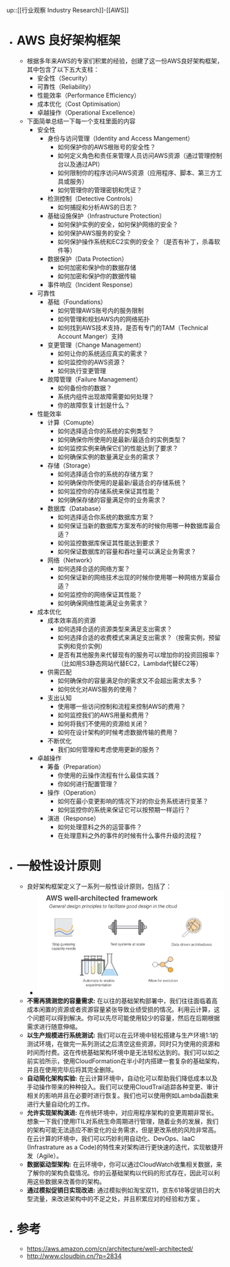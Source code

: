 up::[[行业观察 Industry Research]]-[[AWS]]
- # AWS 良好架构框架
	- 根据多年来AWS的专家们积累的经验，创建了这一份AWS良好架构框架，其中包含了以下五大支柱：
		- 安全性（Security）
		- 可靠性（Reliability）
		- 性能效率（Performance Efficiency）
		- 成本优化（Cost Optimisation）
		- 卓越操作（Operational Excellence）
	- 下面简单总结一下每一个支柱里面的内容
		- 安全性
			- 身份与访问管理（Identity and Access Mangement）
				- 如何保护你的AWS根账号的安全性？
				- 如何定义角色和责任来管理人员访问AWS资源（通过管理控制台以及通过API）
				- 如何限制你的程序访问AWS资源（应用程序、脚本、第三方工具或服务）
				- 如何管理你的管理密钥和凭证？
			- 检测控制（Detective Controls）
				- 如何捕捉和分析AWS的日志？
			- 基础设施保护（Infrastructure Protection）
				- 如何保护实例的安全，如何保护网络的安全？
				- 如何保护AWS服务的安全？
				- 如何保护操作系统和EC2实例的安全？（是否有补丁，杀毒软件等）
			- 数据保护（Data Protection）
				- 如何加密和保护你的数据存储
				- 如何加密和保护你的数据传输
			- 事件响应（Incident Response）
		- 可靠性
			- 基础（Foundations）
				- 如何管理AWS账号内的服务限制
				- 如何管理和规划AWS内的网络拓扑
				- 如何找到AWS技术支持，是否有专门的TAM（Technical Account Manger）支持
			- 变更管理（Change Management）
				- 如何让你的系统适应真实的需求？
				- 如何监控你的AWS资源？
				- 如何执行变更管理
			- 故障管理（Failure Management）
				- 如何备份你的数据？
				- 系统内组件出现故障需要如何处理？
				- 你的故障恢复计划是什么？
		- 性能效率
			- 计算（Comupte）
				- 如何选择适合你的系统的实例类型？
				- 如何确保你所使用的是最新/最适合的实例类型？
				- 如何监控实例来确保它们的性能达到了要求？
				- 如何确保实例的数量满足业务的需求？
			- 存储（Storage）
				- 如何选择适合你的系统的存储方案？
				- 如何确保你所使用的是最新/最适合的存储系统？
				- 如何监控你的存储系统来保证其性能？
				- 如何确保存储的容量满足你的业务需求？
			- 数据库（Database）
				- 如何选择适合你系统的数据库方案？
				- 如何保证当新的数据库方案发布的时候你用哪一种数据库最合适？
				- 如何监控数据库保证其性能达到要求？
				- 如何保证数据库的容量和吞吐量可以满足业务需求？
			- 网络（Network）
				- 如何选择合适的网络方案？
				- 如何保证新的网络技术出现的时候你使用哪一种网络方案最合适？
				- 如何监控你的网络保证其性能？
				- 如何确保网络性能满足业务需求？
		- 成本优化
			- 成本效率高的资源
				- 如何选择合适的资源类型来满足支出需求？
				- 如何选择合适的收费模式来满足支出需求？（按需实例，预留实例和竞价实例）
				- 是否有其他服务来代替现有的服务可以增加你的投资回报率？（比如用S3静态网站代替EC2，Lambda代替EC2等）
			- 供需匹配
				- 如何确保你的容量满足你的需求又不会超出需求太多？
				- 如何优化对AWS服务的使用？
			- 支出认知
				- 使用哪一些访问控制和流程来控制AWS的费用？
				- 如何监控我们的AWS用量和费用？
				- 如何将我们不使用的资源给关闭？
				- 如何在设计架构的时候考虑数据传输的费用？
			- 不断优化
				- 我们如何管理和考虑使用更新的服务？
		- 卓越操作
			- 筹备（Preparation）
				- 你使用的云操作流程有什么最佳实践？
				- 你如何进行配置管理？
			- 操作（Operation）
				- 如何在最小变更影响的情况下对的你业务系统进行变革？
				- 如何监控你的系统来保证它可以按预期一样运行？
			- 演进（Response）
				- 如何处理意料之外的运营事件？
				- 在处理意料之外的事件的时候有什么事件升级的流程？
- # 一般性设计原则
	- 良好架构框架定义了一系列一般性设计原则，包括了：
		- <img src="/assets/Pasted image 20221104170355.png">
	- **不需再猜测您的容量需求:** 在以往的基础架构部署中，我们往往面临着高成本闲置的资源或者资源容量紧张导致业绩受损的情况。利用云计算，这个问题可以得到解决。你可以先尽可能使用较少的容量，然后在后期根据需求进行随意伸缩。
	- **以生产规模进行系统测试:** 我们可以在云环境中轻松搭建与生产环境1:1的测试环境，在做完一系列测试之后清空这些资源，同时只为使用的资源和时间而付费。这在传统基础架构环境中是无法轻松达到的。我们可以如之前实验所示，使用CloudFormation在半小时内搭建一套复杂的基础架构，并且在使用完毕后将其完全删除。
	- **自动简化架构实验:** 在云计算环境中，自动化可以帮助我们降低成本以及手动操作带来的种种投入。我们可以使用CloudTrail追踪各种变更、审计相关的影响并且在必要时进行恢复。我们也可以使用例如Lambda函数来进行大量自动化的工作。
	- **允许实现架构演进:** 在传统环境中，对应用程序架构的变更周期非常长。想象一下我们使用ITIL对系统生命周期进行管理，随着业务的发展，我们的架构可能无法适应不断变化的业务需求，但是更改系统的风险非常高。在云计算的环境中，我们可以巧妙利用自动化、DevOps、IaaC (Infrastrature as a Code)的特性来对架构进行更快速的迭代，实现敏捷开发（Agile）。
	- **数据驱动型架构:** 在云环境中，你可以通过CloudWatch收集相关数据，来了解你的架构负载情况。你的云基础架构以代码的形式存在，因此可以利用这些数据来改善你的架构。
	- **通过模拟促销日实现改进:** 通过模拟例如淘宝双11，京东618等促销日的大型流量，来改进架构中的不足之处，并且积累应对的经验和方案 。
- # 参考
	- https://aws.amazon.com/cn/architecture/well-architected/
	- http://www.cloudbin.cn/?p=2834